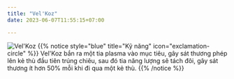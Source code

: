 ```yaml
---
title: "Vel'Koz"
date: 2023-06-07T11:55:15+07:00

---
```

![Vel'Koz](https://storage.googleapis.com/www.publish.nocodesites.co.uk/prod/2542/files/500b7a8f812d2ec396e86ec4b3bed68101014a1c32eb120573df3a9199585077c2cd6f9822c19beba7f9c7193da070dfbf9335dadd324989cdfb0a376c9a8713.png)
{{% notice style="blue" title="Kỹ năng" icon="exclamation-circle" %}}
Vel'Koz bắn ra một tia plasma vào mục tiêu, gây sát thương phép lên kẻ thù đầu tiên trúng chiêu, sau đó tia năng lượng sẽ tách đôi, gây sát thương ít hơn 50% mỗi khi đi qua một kẻ thù.
{{% /notice %}}